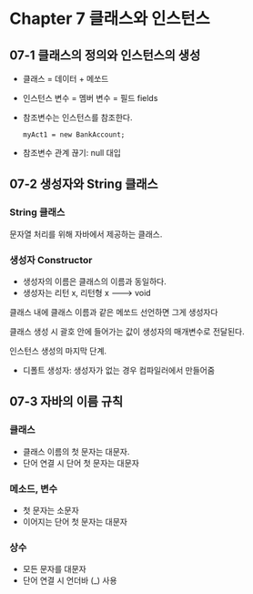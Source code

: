 # Chapter 7 클래스와 인스턴스

## 07-1 클래스의 정의와 인스턴스의 생성

* 클래스 = 데이터 + 메쏘드

* 인스턴스 변수 = 멤버 변수 = 필드 fields

* 참조변수는 인스턴스를 참조한다.

  ``myAct1 = new BankAccount;``

* 참조변수 관계 끊기: null 대입

## 07-2 생성자와 String 클래스

### String 클래스

문자열 처리를 위해 자바에서 제공하는 클래스.

### 생성자 Constructor

* 생성자의 이름은 클래스의 이름과 동일하다.
* 생성자는 리턴 x, 리턴형 x ---> void

클래스 내에 클래스 이름과 같은 메쏘드 선언하면 그게 생성자다 

클래스 생성 시 괄호 안에 들어가는 값이 생성자의 매개변수로 전달된다.

인스턴스 생성의 마지막 단계.

* 디폴트 생성자: 생성자가 없는 경우 컴파일러에서 만들어줌

## 07-3 자바의 이름 규칙

### 클래스

* 클래스 이름의 첫 문자는 대문자.
* 단어 연결 시 단어 첫 문자는 대문자 

### 메소드, 변수

* 첫 문자는 소문자
* 이어지는 단어 첫 문자는 대문자 

### 상수

* 모든 문자를 대문자
* 단어 연결 시 언더바 (_) 사용 

